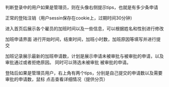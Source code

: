判断登录中的用户如果是管理员，则在头像右侧提示tips，也就是有多少条申请

正常的登陆注销（用户sessin保存在cookie上，过期时间30分钟）

进入首页后展示各个雇员的加班时间以及一些信息，可以根据姓名和性别进行修改


加班申请界面 进行开始时间，结束时间，加班小时数，加班原因等填写并进行提交

加班记录展示最新的加班申请数，计划是展示申请未被审批与被审批的申请，以及审批通过或者拒绝原因。
同时可以筛选未被审批 被审批的申请。

登陆后如果是管理员用户，右上角有两个tips，分别是自己提交的申请数以及需要审批的申请数，鼠标
点击查看详细情况（提供分页）







